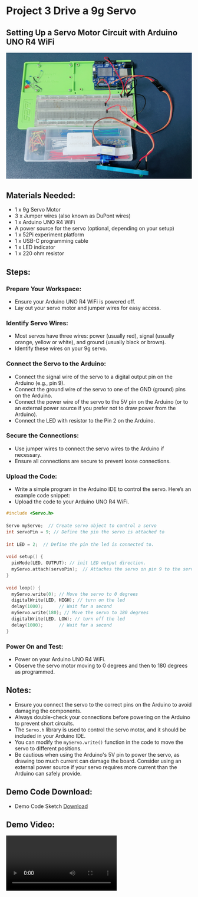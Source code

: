 # Project 3 Drive a 9g Servo

## Setting Up a Servo Motor Circuit with Arduino UNO R4 WiFi

![project3-servo](./imgs/project_3_servo.png)

## Materials Needed:
* 1 x 9g Servo Motor
* 3 x Jumper wires (also known as DuPont wires)
* 1 x Arduino UNO R4 WiFi
* A power source for the servo (optional, depending on your setup)
* 1 x 52Pi experiment platform
* 1 x USB-C programming cable
* 1 x LED indicator
* 1 x 220 ohm resistor

## Steps:

### **Prepare Your Workspace:**

   - Ensure your Arduino UNO R4 WiFi is powered off.
   - Lay out your servo motor and jumper wires for easy access.

### **Identify Servo Wires:**

   - Most servos have three wires: power (usually red), signal (usually orange, yellow or white), and ground (usually black or brown).
   - Identify these wires on your 9g servo.

### **Connect the Servo to the Arduino:**

   - Connect the signal wire of the servo to a digital output pin on the Arduino (e.g., pin 9).
   - Connect the ground wire of the servo to one of the GND (ground) pins on the Arduino.
   - Connect the power wire of the servo to the 5V pin on the Arduino (or to an external power source if you prefer not to draw power from the Arduino).
   - Connect the LED with resistor to the Pin 2 on the Arduino. 

### **Secure the Connections:**

   - Use jumper wires to connect the servo wires to the Arduino if necessary.
   - Ensure all connections are secure to prevent loose connections.

### **Upload the Code:**

   - Write a simple program in the Arduino IDE to control the servo. Here’s an example code snippet:
   - Upload the code to your Arduino UNO R4 WiFi.


```cpp
#include <Servo.h>

Servo myServo;  // Create servo object to control a servo
int servoPin = 9; // Define the pin the servo is attached to

int LED = 2;  // Define the pin the led is connected to.

void setup() {
  pinMode(LED, OUTPUT); // init LED output direction.
  myServo.attach(servoPin);  // Attaches the servo on pin 9 to the servo object
}

void loop() {
  myServo.write(0); // Move the servo to 0 degrees
  digitalWrite(LED, HIGH); // turn on the led 
  delay(1000);      // Wait for a second
  myServo.write(180); // Move the servo to 180 degrees
  digitalWrite(LED, LOW); // turn off the led
  delay(1000);      // Wait for a second
}
```

### **Power On and Test:**

   - Power on your Arduino UNO R4 WiFi.
   - Observe the servo motor moving to 0 degrees and then to 180 degrees as programmed.

## Notes:

- Ensure you connect the servo to the correct pins on the Arduino to avoid damaging the components.
- Always double-check your connections before powering on the Arduino to prevent short circuits.
- The `Servo.h` library is used to control the servo motor, and it should be included in your Arduino IDE.
- You can modify the `myServo.write()` function in the code to move the servo to different positions.
- Be cautious when using the Arduino's 5V pin to power the servo, as drawing too much current can damage the board. Consider using an external power source if your servo requires more current than the Arduino can safely provide.

## Demo Code Download:

* Demo Code Sketch [Download](./imgs/project_3_led_waveing_by_servo.zip)

## Demo Video:

![type:video](./imgs/project_3_led_waveing_by_servo.mp4)
